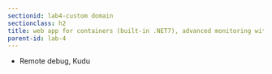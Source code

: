 ```yaml
---
sectionid: lab4-custom domain
sectionclass: h2
title: web app for containers (built-in .NET7), advanced monitoring with Kudu
parent-id: lab-4
---
```



- Remote debug, Kudu
